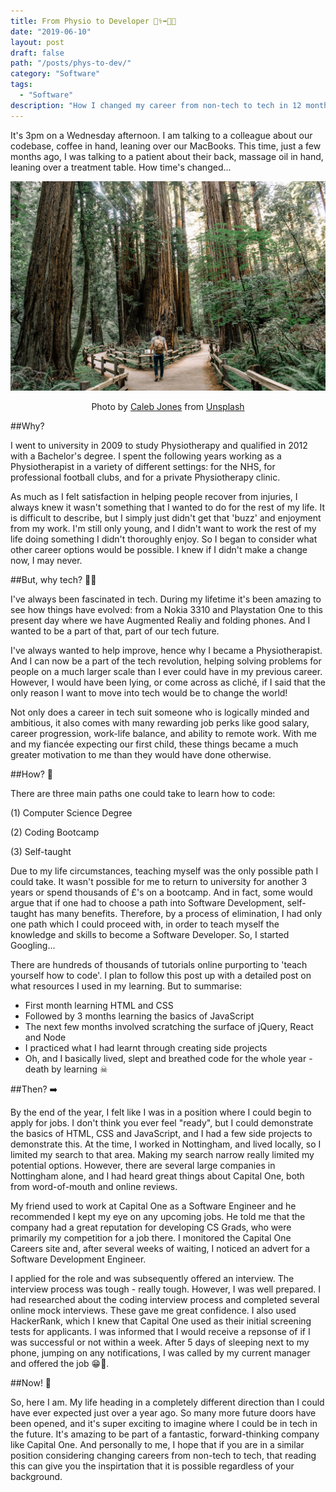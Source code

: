 ```yaml
---
title: From Physio to Developer 👨‍⚕️➡️👨‍💻
date: "2019-06-10"
layout: post
draft: false
path: "/posts/phys-to-dev/"
category: "Software"
tags:
  - "Software"
description: "How I changed my career from non-tech to tech in 12 months."
---
```


It's 3pm on a Wednesday afternoon. I am talking to a colleague about our codebase, coffee in hand, leaning over our MacBooks. This time, just a few months ago, I was talking to a patient about their back, massage oil in hand, leaning over a treatment table. How time's changed...

![Fork In Road](./fork-in-road.jpg)
<span><center>Photo by [Caleb Jones](https://unsplash.com/@gcalebjones) from [Unsplash](https://unsplash.com/)</center></span>

##Why?  

I went to university in 2009 to study Physiotherapy and qualified in 2012 with a Bachelor's degree. I spent the following years working as a Physiotherapist in a variety of different settings: for the NHS, for professional football clubs, and for a private Physiotherapy clinic. 

As much as I felt satisfaction in helping people recover from injuries, I always knew it wasn't something that I wanted to do for the rest of my life. It is difficult to describe, but I simply just didn't get that 'buzz' and enjoyment from my work. I'm still only young, and I didn't want to work the rest of my life doing something I didn't thoroughly enjoy. So I began to consider what other career options would be possible. I knew if I didn't make a change now, I may never.

##But, why tech? 👨‍💻

I've always been fascinated in tech. During my lifetime it's been amazing to see how things have evolved: from a Nokia 3310 and Playstation One to this present day where we have Augmented Realiy and folding phones. And I wanted to be a part of that, part of our tech future. 

I've always wanted to help improve, hence why I became a Physiotherapist. And I can now be a part of the tech revolution, helping solving problems for people on a much larger scale than I ever could have in my previous career. However, I would have been lying, or come across as cliché, if I said that the only reason I want to move into tech would be to change the world! 

Not only does a career in tech suit someone who is logically minded and ambitious, it also comes with many rewarding job perks like good salary, career progression, work-life balance, and ability to remote work. With me and my fiancée expecting our first child, these things became a much greater motivation to me than they would have done otherwise.

##How? 🤔

There are three main paths one could take to learn how to code: 

(1) Computer Science Degree

(2) Coding Bootcamp

(3) Self-taught

Due to my life circumstances, teaching myself was the only possible path I could take. It wasn't possible for me to return to university for another 3 years or spend thousands of £'s on a bootcamp. And in fact, some would argue that if one had to choose a path into Software Development, self-taught has many benefits. Therefore, by a process of elimination, I had only one path which I could proceed with, in order to teach myself the knowledge and skills to become a Software Developer. So, I started Googling...

There are hundreds of thousands of tutorials online purporting to 'teach yourself how to code'. I plan to follow this post up with a detailed post on what resources I used in my learning. But to summarise:

+ First month learning HTML and CSS
+ Followed by 3 months learning the basics of JavaScript
+ The next few months involved scratching the surface of jQuery, React and Node
+ I practiced what I had learnt through creating side projects
+ Oh, and I basically lived, slept and breathed code for the whole year - death by learning ☠

##Then? ➡️

By the end of the year, I felt like I was in a position where I could begin to apply for jobs. I don't think you ever feel "ready", but I could demonstrate the basics of HTML, CSS and JavaScript, and I had a few side projects to demonstrate this. At the time, I worked in Nottingham, and lived locally, so I limited my search to that area. Making my search narrow really limited my potential options. However, there are several large companies in Nottingham alone, and I had heard great things about Capital One, both from word-of-mouth and online reviews. 

My friend used to work at Capital One as a Software Engineer and he recommended I kept my eye on any upcoming jobs. He told me that the company had a great reputation for developing CS Grads, who were primarily my competition for a job there. I monitored the Capital One Careers site and, after several weeks of waiting, I noticed an advert for a Software Development Engineer. 

I applied for the role and was subsequently offered an interview. The interview process was tough - really tough. However, I was well prepared. I had researched about the coding interview process and completed several online mock interviews. These gave me great confidence. I also used HackerRank, which I knew that Capital One used as their initial screening tests for applicants. I was informed that I would receive a repsonse of if I was successful or not within a week. After 5 days of sleeping next to my phone, jumping on any notifications, I was called by my current manager and offered the job 😁🎉.

##Now! 🙌

So, here I am. My life heading in a completely different direction than I could have ever expected just over a year ago. So many more future doors have been opened, and it's super exciting to imagine where I could be in tech in the future. It's amazing to be part of a fantastic, forward-thinking company like Capital One. And personally to me, I hope that if you are in a similar position considering changing careers from non-tech to tech, that reading this can give you the inspirtation that it is possible regardless of your background.